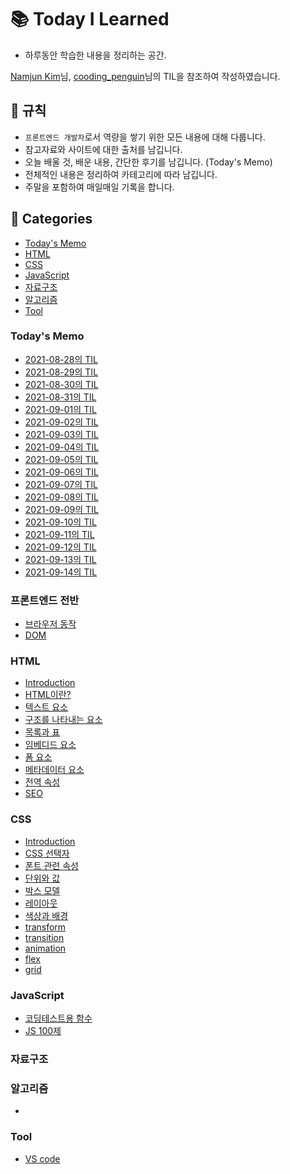 # 📚 Today I Learned

- 하루동안 학습한 내용을 정리하는 공간.

[Namjun Kim](https://github.com/namjunemy/TIL)님, [cooding_penguin](https://www.instagram.com/cooding_penguin/)님의 TIL을 참조하여 작성하였습니다.

## 📢 규칙

- `프론트엔드 개발자`로서 역량을 쌓기 위한 모든 내용에 대해 다룹니다.
- 참고자료와 사이트에 대한 출처를 남깁니다.
- 오늘 배울 것, 배운 내용, 간단한 후기를 남깁니다. (Today's Memo)
- 전체적인 내용은 정리하여 카테고리에 따라 남깁니다.
- 주말을 포함하여 매일매일 기록을 합니다.

## 📁 Categories

- [Today's Memo](#todays-memo)
- [HTML](#html)
- [CSS](#css)
- [JavaScript](#javascript)
- [자료구조](#자료구조)
- [알고리즘](#알고리즘)
- [Tool](#tool)

### Today's Memo

- [2021-08-28의 TIL](Today's%20Memo/2021-08-28.md)
- [2021-08-29의 TIL](Today's%20Memo/2021-08-29.md)
- [2021-08-30의 TIL](Today's%20Memo/2021-08-30.md)
- [2021-08-31의 TIL](Today's%20Memo/2021-08-31.md)
- [2021-09-01의 TIL](Today's%20Memo/2021-09-01.md)
- [2021-09-02의 TIL](Today's%20Memo/2021-09-02.md)
- [2021-09-03의 TIL](Today's%20Memo/2021-09-03.md)
- [2021-09-04의 TIL](Today's%20Memo/2021-09-04.md)
- [2021-09-05의 TIL](Today's%20Memo/2021-09-05.md)
- [2021-09-06의 TIL](Today's%20Memo/2021-09-06.md)
- [2021-09-07의 TIL](Today's%20Memo/2021-09-07.md)
- [2021-09-08의 TIL](Today's%20Memo/2021-09-08.md)
- [2021-09-09의 TIL](Today's%20Memo/2021-09-09.md)
- [2021-09-10의 TIL](Today's%20Memo/2021-09-10.md)
- [2021-09-11의 TIL](Today's%20Memo/2021-09-11.md)
- [2021-09-12의 TIL](Today's%20Memo/2021-09-12.md)
- [2021-09-13의 TIL](Today's%20Memo/2021-09-13.md)
- [2021-09-14의 TIL](Today's%20Memo/2021-09-14.md)

### 프론트엔드 전반

- [브라우저 동작](FrontEnd/browser-rendering.md)
- [DOM](FrontEnd/DOM.md)

### HTML

- [Introduction](HTML/Introduction.md)
- [HTML이란?](HTML/what-is-html.md)
- [텍스트 요소](HTML/text-element.md)
- [구조를 나타내는 요소](HTML/structure-element.md)
- [목록과 표](HTML/list-and-table.md)
- [임베디드 요소](HTML/imbedded-element.md)
- [폼 요소](HTML/form-element.md)
- [메타데이터 요소](HTML/meta-element.md)
- [전역 속성](HTML/global-attributes.md)
- [SEO](HTML/SEO.md)

### CSS

- [Introduction](CSS/introduction.md)
- [CSS 선택자](CSS/selector.md)
- [폰트 관련 속성](CSS/font.md)
- [단위와 값](CSS/unit.md)
- [박스 모델](CSS/box-model.md)
- [레이아웃](CSS/layout.md)
- [색상과 배경](CSS/color-and-background.md)
- [transform](CSS/transform.md)
- [transition](CSS/transition.md)
- [animation](CSS/animation.md)
- [flex](CSS/flex.md)
- [grid](CSS/grid.md)

### JavaScript

- [코딩테스트용 함수](JavaScript/coding-test.md)
- [JS 100제](JavaScript/JS100.md)

### 자료구조

### 알고리즘

-

### Tool

- [VS code](Tool/vs-code.md)
